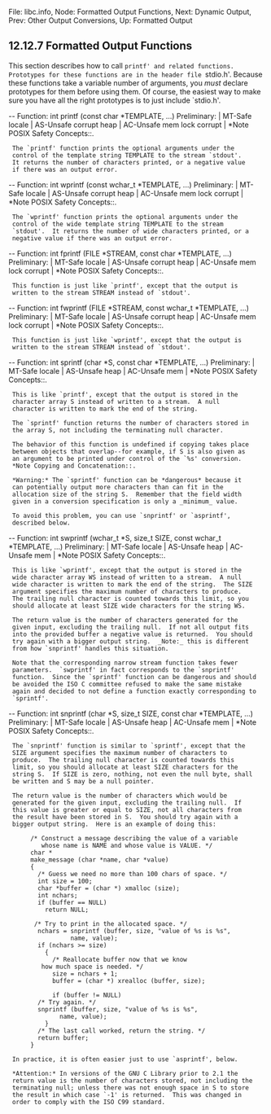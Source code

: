 File: libc.info,  Node: Formatted Output Functions,  Next: Dynamic Output,  Prev: Other Output Conversions,  Up: Formatted Output

12.12.7 Formatted Output Functions
----------------------------------

This section describes how to call `printf' and related functions.
Prototypes for these functions are in the header file `stdio.h'.
Because these functions take a variable number of arguments, you _must_
declare prototypes for them before using them.  Of course, the easiest
way to make sure you have all the right prototypes is to just include
`stdio.h'.  

 -- Function: int printf (const char *TEMPLATE, ...)
     Preliminary: | MT-Safe locale | AS-Unsafe corrupt heap | AC-Unsafe
     mem lock corrupt | *Note POSIX Safety Concepts::.

     The `printf' function prints the optional arguments under the
     control of the template string TEMPLATE to the stream `stdout'.
     It returns the number of characters printed, or a negative value
     if there was an output error.

 -- Function: int wprintf (const wchar_t *TEMPLATE, ...)
     Preliminary: | MT-Safe locale | AS-Unsafe corrupt heap | AC-Unsafe
     mem lock corrupt | *Note POSIX Safety Concepts::.

     The `wprintf' function prints the optional arguments under the
     control of the wide template string TEMPLATE to the stream
     `stdout'.  It returns the number of wide characters printed, or a
     negative value if there was an output error.

 -- Function: int fprintf (FILE *STREAM, const char *TEMPLATE, ...)
     Preliminary: | MT-Safe locale | AS-Unsafe corrupt heap | AC-Unsafe
     mem lock corrupt | *Note POSIX Safety Concepts::.

     This function is just like `printf', except that the output is
     written to the stream STREAM instead of `stdout'.

 -- Function: int fwprintf (FILE *STREAM, const wchar_t *TEMPLATE, ...)
     Preliminary: | MT-Safe locale | AS-Unsafe corrupt heap | AC-Unsafe
     mem lock corrupt | *Note POSIX Safety Concepts::.

     This function is just like `wprintf', except that the output is
     written to the stream STREAM instead of `stdout'.

 -- Function: int sprintf (char *S, const char *TEMPLATE, ...)
     Preliminary: | MT-Safe locale | AS-Unsafe heap | AC-Unsafe mem |
     *Note POSIX Safety Concepts::.

     This is like `printf', except that the output is stored in the
     character array S instead of written to a stream.  A null
     character is written to mark the end of the string.

     The `sprintf' function returns the number of characters stored in
     the array S, not including the terminating null character.

     The behavior of this function is undefined if copying takes place
     between objects that overlap--for example, if S is also given as
     an argument to be printed under control of the `%s' conversion.
     *Note Copying and Concatenation::.

     *Warning:* The `sprintf' function can be *dangerous* because it
     can potentially output more characters than can fit in the
     allocation size of the string S.  Remember that the field width
     given in a conversion specification is only a _minimum_ value.

     To avoid this problem, you can use `snprintf' or `asprintf',
     described below.

 -- Function: int swprintf (wchar_t *S, size_t SIZE, const wchar_t
          *TEMPLATE, ...)
     Preliminary: | MT-Safe locale | AS-Unsafe heap | AC-Unsafe mem |
     *Note POSIX Safety Concepts::.

     This is like `wprintf', except that the output is stored in the
     wide character array WS instead of written to a stream.  A null
     wide character is written to mark the end of the string.  The SIZE
     argument specifies the maximum number of characters to produce.
     The trailing null character is counted towards this limit, so you
     should allocate at least SIZE wide characters for the string WS.

     The return value is the number of characters generated for the
     given input, excluding the trailing null.  If not all output fits
     into the provided buffer a negative value is returned.  You should
     try again with a bigger output string.  _Note:_ this is different
     from how `snprintf' handles this situation.

     Note that the corresponding narrow stream function takes fewer
     parameters.  `swprintf' in fact corresponds to the `snprintf'
     function.  Since the `sprintf' function can be dangerous and should
     be avoided the ISO C committee refused to make the same mistake
     again and decided to not define a function exactly corresponding to
     `sprintf'.

 -- Function: int snprintf (char *S, size_t SIZE, const char *TEMPLATE,
          ...)
     Preliminary: | MT-Safe locale | AS-Unsafe heap | AC-Unsafe mem |
     *Note POSIX Safety Concepts::.

     The `snprintf' function is similar to `sprintf', except that the
     SIZE argument specifies the maximum number of characters to
     produce.  The trailing null character is counted towards this
     limit, so you should allocate at least SIZE characters for the
     string S.  If SIZE is zero, nothing, not even the null byte, shall
     be written and S may be a null pointer.

     The return value is the number of characters which would be
     generated for the given input, excluding the trailing null.  If
     this value is greater or equal to SIZE, not all characters from
     the result have been stored in S.  You should try again with a
     bigger output string.  Here is an example of doing this:

          /* Construct a message describing the value of a variable
             whose name is NAME and whose value is VALUE. */
          char *
          make_message (char *name, char *value)
          {
            /* Guess we need no more than 100 chars of space. */
            int size = 100;
            char *buffer = (char *) xmalloc (size);
            int nchars;
            if (buffer == NULL)
              return NULL;

           /* Try to print in the allocated space. */
            nchars = snprintf (buffer, size, "value of %s is %s",
          		     name, value);
            if (nchars >= size)
              {
                /* Reallocate buffer now that we know
          	 how much space is needed. */
                size = nchars + 1;
                buffer = (char *) xrealloc (buffer, size);

                if (buffer != NULL)
          	/* Try again. */
          	snprintf (buffer, size, "value of %s is %s",
          		  name, value);
              }
            /* The last call worked, return the string. */
            return buffer;
          }

     In practice, it is often easier just to use `asprintf', below.

     *Attention:* In versions of the GNU C Library prior to 2.1 the
     return value is the number of characters stored, not including the
     terminating null; unless there was not enough space in S to store
     the result in which case `-1' is returned.  This was changed in
     order to comply with the ISO C99 standard.

